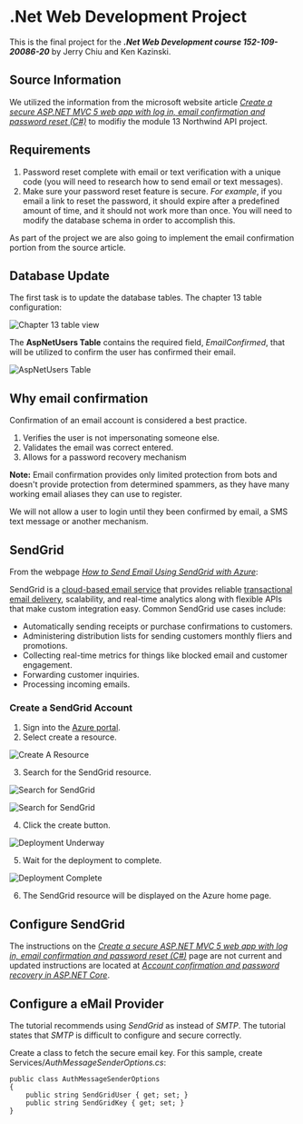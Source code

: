 # .Net Web Development Project

This is the final project for the ***.Net Web Development course 152-109-20086-20*** by Jerry Chiu and Ken Kazinski.

## Source Information

We utilized the information from the microsoft website article *[Create a secure ASP.NET MVC 5 web app with log in, email confirmation and password reset (C#)](https://docs.microsoft.com/en-us/aspnet/mvc/overview/security/create-an-aspnet-mvc-5-web-app-with-email-confirmation-and-password-reset)* to modifiy the module 13 Northwind API project.

## Requirements

1. Password reset complete with email or text verification with a unique code (you will need to research how to send email or text messages).
1. Make sure your password reset feature is secure. *For example*, if you email a
link to reset the password, it should expire after a predefined amount of time, and it should not work more than once. You will need to modify the database schema in order to accomplish this.

As part of the project we are also going to implement the email confirmation portion from the source article.

## Database Update

The first task is to update the database tables.  The chapter 13 table configuration:

![Chapter 13 table view](Documentation\AppIdentityTables.JPG "Chapter 13 Table View")

The **AspNetUsers Table**  contains the required field, *EmailConfirmed*, that will be utilized to confirm the user has confirmed their email.

![AspNetUsers Table](Documentation\AspNetUsersTable.JPG "AspNetUsers Table")

## Why email confirmation

Confirmation of an email account is considered a best practice.

1. Verifies the user is not  impersonating someone else.
2. Validates the email was correct entered.
3. Allows for a password recovery mechanism

**Note:**  Email confirmation provides only limited protection from bots and doesn't provide protection from determined spammers, as they have many working email aliases they can use to register.

We will not allow a user to login until they been confirmed by email, a SMS text message or another mechanism.

## SendGrid

From the webpage *[How to Send Email Using SendGrid with Azure](https://docs.microsoft.com/en-us/azure/sendgrid-dotnet-how-to-send-email)*:

SendGrid is a [cloud-based email service](https://sendgrid.com/solutions) that provides reliable [transactional email delivery](https://sendgrid.com/use-cases/transactional-email), scalability, and real-time analytics along with flexible APIs that make custom integration easy. Common SendGrid use cases include:

- Automatically sending receipts or purchase confirmations to customers.
- Administering distribution lists for sending customers monthly fliers and promotions.
- Collecting real-time metrics for things like blocked email and customer engagement.
- Forwarding customer inquiries.
- Processing incoming emails.

### Create a SendGrid Account

1. Sign into the [Azure portal](https://portal.azure.com/#home).
1. Select create a resource.

![Create A Resource](Documentation\AzureCreateResource.JPG "Azure Create Resource")

3. Search for the SendGrid resource.

![Search for SendGrid](Documentation\AzureSearchForResource.JPG "Search for SendGrid")

![Search for SendGrid](Documentation\AzureSearchForResourceSendGrid.JPG "SendGrid Search")

4. Click the create button.

![Deployment Underway](Documentation\AzureSendGridDeploymentUnderway.JPG "Deployment Underway")

5. Wait for the deployment to complete.

![Deployment Complete](Documentation\AzureSendGridDeploymentComplete.JPG "Deployment Complete")

6. The SendGrid resource will be displayed on the Azure home page.

## Configure SendGrid

The instructions on the *[Create a secure ASP.NET MVC 5 web app with log in, email confirmation and password reset (C#)](https://docs.microsoft.com/en-us/aspnet/mvc/overview/security/create-an-aspnet-mvc-5-web-app-with-email-confirmation-and-password-reset)* page are not current and updated instructions are located at *[Account confirmation and password recovery in ASP.NET Core](https://docs.microsoft.com/en-us/aspnet/core/security/authentication/accconfirm?view=aspnetcore-3.1&tabs=visual-studio#configure-email-provider)*.

## Configure a eMail Provider

The tutorial recommends using *SendGrid* as instead of *SMTP*.  The tutorial states that *SMTP* is difficult to configure and secure correctly.

Create a class to fetch the secure email key. For this sample, create Services/*AuthMessageSenderOptions.cs*:

```
public class AuthMessageSenderOptions
{
    public string SendGridUser { get; set; }
    public string SendGridKey { get; set; }
}
```

